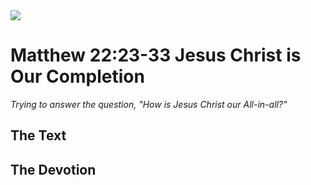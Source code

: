 <img class="intro-right" src="/images/art-matthew.jpg">

# Matthew 22:23-33 Jesus Christ is Our Completion

*Trying to answer the question, "How is Jesus Christ our All-in-all?"*

## The Text

## The Devotion